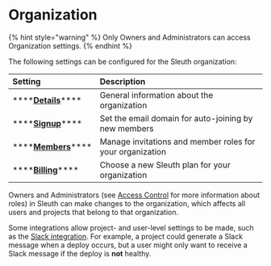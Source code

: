 # Organization

{% hint style="warning" %}
Only Owners and Administrators can access Organization settings. 
{% endhint %}

The following settings can be configured for the Sleuth organization: 

| Setting | Description |
| :--- | :--- |
| \*\*\*\*[**Details**](details.md)\*\*\*\* | General information about the organization |
| \*\*\*\*[**Signup**](signup.md)\*\*\*\* | Set the email domain for auto-joining by new members |
| \*\*\*\*[**Members**](members.md)\*\*\*\* | Manage invitations and member roles for your organization |
| \*\*\*\*[**Billing**](billing.md)\*\*\*\* | Choose a new Sleuth plan for your organization |

Owners and Administrators \(see [Access Control](../../access-control.md) for more information about roles\) in Sleuth can make changes to the organization, which affects all users and projects that belong to that organization.

Some integrations allow project- and user-level settings to be made, such as the [Slack integration](../../integrations-1/chat-ops/slack.md). For example, a project could generate a Slack message when a deploy occurs, but a user might only want to receive a Slack message if the deploy is **not** healthy. 

